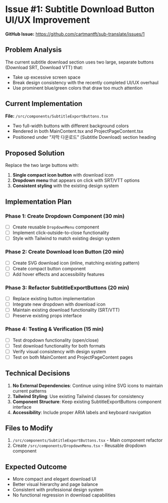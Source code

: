 # Issue #1: Subtitle Download Button UI/UX Improvement

**GitHub Issue:** https://github.com/cartmantft/sub-translate/issues/1

## Problem Analysis

The current subtitle download section uses two large, separate buttons (Download SRT, Download VTT) that:
- Take up excessive screen space 
- Break design consistency with the recently completed UI/UX overhaul
- Use prominent blue/green colors that draw too much attention

## Current Implementation

**File:** `/src/components/SubtitleExportButtons.tsx`
- Two full-width buttons with different background colors
- Rendered in both MainContent.tsx and ProjectPageContent.tsx
- Positioned under "자막 다운로드" (Subtitle Download) section heading

## Proposed Solution

Replace the two large buttons with:
1. **Single compact icon button** with download icon
2. **Dropdown menu** that appears on click with SRT/VTT options
3. **Consistent styling** with the existing design system

## Implementation Plan

### Phase 1: Create Dropdown Component (30 min)
- [ ] Create reusable `DropdownMenu` component
- [ ] Implement click-outside-to-close functionality
- [ ] Style with Tailwind to match existing design system

### Phase 2: Create Download Icon Button (20 min)  
- [ ] Create SVG download icon (inline, matching existing pattern)
- [ ] Create compact button component
- [ ] Add hover effects and accessibility features

### Phase 3: Refactor SubtitleExportButtons (20 min)
- [ ] Replace existing button implementation
- [ ] Integrate new dropdown with download icon
- [ ] Maintain existing download functionality (SRT/VTT)
- [ ] Preserve existing props interface

### Phase 4: Testing & Verification (15 min)
- [ ] Test dropdown functionality (open/close)
- [ ] Test download functionality for both formats
- [ ] Verify visual consistency with design system
- [ ] Test on both MainContent and ProjectPageContent pages

## Technical Decisions

1. **No External Dependencies**: Continue using inline SVG icons to maintain current patterns
2. **Tailwind Styling**: Use existing Tailwind classes for consistency
3. **Component Structure**: Keep existing SubtitleExportButtons component interface
4. **Accessibility**: Include proper ARIA labels and keyboard navigation

## Files to Modify

1. `/src/components/SubtitleExportButtons.tsx` - Main component refactor
2. Create `/src/components/DropdownMenu.tsx` - Reusable dropdown component

## Expected Outcome

- More compact and elegant download UI
- Better visual hierarchy and page balance
- Consistent with professional design system
- No functional regression in download capabilities